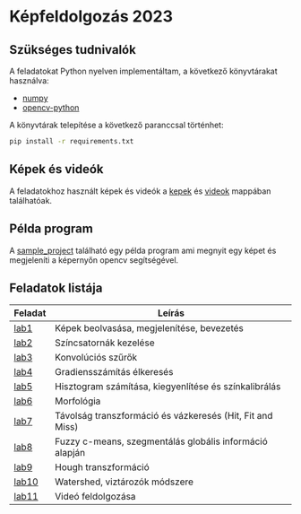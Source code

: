 # Képfeldolgozás 2023

## Szükséges tudnivalók

A feladatokat Python nyelven implementáltam, a következő könyvtárakat használva:

- [numpy](https://numpy.org/)
- [opencv-python](https://pypi.org/project/opencv-python/)

A könyvtárak telepítése a következő paranccsal történhet:

```bash
pip install -r requirements.txt
```

## Képek és videók

A feladatokhoz használt képek és videók a [kepek](./kepek/) és [videok](./videok/) mappában találhatóak.

## Példa program

A [sample_project](/sample_project/) található egy példa program ami megnyit egy képet és megjeleníti a képernyőn opencv segítségével.

## Feladatok listája

| Feladat         | Leírás                                                    |
| --------------- | --------------------------------------------------------- |
| [lab1](lab1/)   | Képek beolvasása, megjelenítése, bevezetés                |
| [lab2](lab2/)   | Színcsatornák kezelése                                    |
| [lab3](lab3/)   | Konvolúciós szűrők                                        |
| [lab4](lab4/)   | Gradiensszámítás élkeresés                                |
| [lab5](lab5/)   | Hisztogram számítása, kiegyenlítése és színkalibrálás     |
| [lab6](lab6/)   | Morfológia                                                |
| [lab7](lab7/)   | Távolság transzformáció és vázkeresés (Hit, Fit and Miss) |
| [lab8](lab8/)   | Fuzzy c-means, szegmentálás globális információ alapján   |
| [lab9](lab9/)   | Hough transzformáció                                      |
| [lab10](lab10/) | Watershed, viztározók módszere                            |
| [lab11](lab11/) | Videó feldolgozása                                        |
